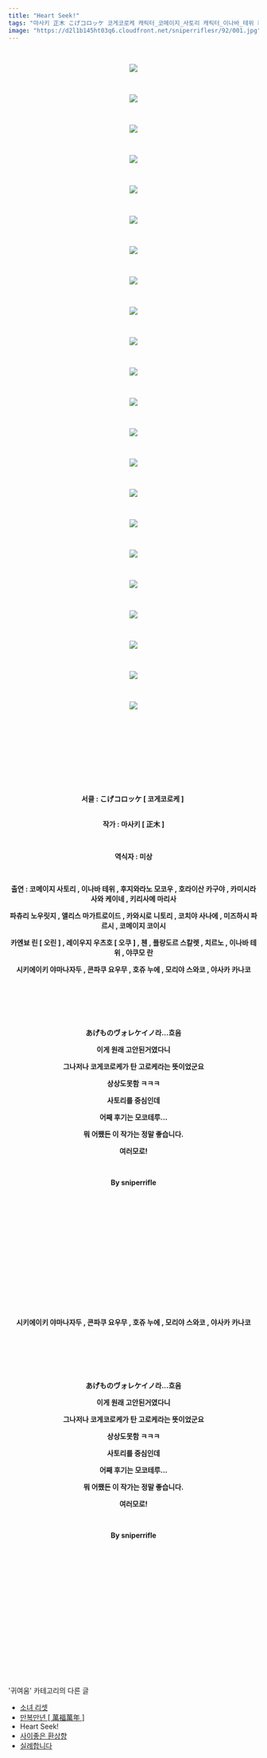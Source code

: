 ```yaml
---
title: "Heart Seek!"
tags: "마사키 正木 こげコロッケ 코게코로케 캐릭터_코메이지_사토리 캐릭터_이나바_테위 캐릭터_후지와라노_모코우 캐릭터_호라이산_카구야 캐릭터_카미시라사와_케이네 캐릭터_키리사메_마리사 캐릭터_파츄리_널릿지 캐릭터_앨리스_마가트로이드 캐릭터_카와시로_니토리 캐릭터_코치야_사나에 캐릭터_미즈하시_파르시 캐릭터_코메이지_코이시 캐릭터_카엔뵤_린 캐릭터_오린 캐릭터_레이우지_우츠호 캐릭터_오쿠 캐릭터_첸 캐릭터_플랑드르_스칼렛 캐릭터_치르노 캐릭터_야쿠모_란 귀여움"
image: "https://d2l1b145ht03q6.cloudfront.net/sniperriflesr/92/001.jpg"
---
```

<div class="article">
<p style="TEXT-ALIGN: center"> </p>
<p style="TEXT-ALIGN: center"><img src="{{ site.imgserver1 }}/sniperriflesr/92/001.jpg"/></p>
<p style="TEXT-ALIGN: center"> </p>
<p style="TEXT-ALIGN: center"><img src="{{ site.imgserver1 }}/sniperriflesr/92/002.jpg"/></p>
<p style="TEXT-ALIGN: center"> </p>
<p style="TEXT-ALIGN: center"><img src="{{ site.imgserver1 }}/sniperriflesr/92/003.jpg"/></p>
<p style="TEXT-ALIGN: center"> </p>
<p style="TEXT-ALIGN: center"><img src="{{ site.imgserver1 }}/sniperriflesr/92/004.jpg"/></p>
<p style="TEXT-ALIGN: center"> </p>
<p style="TEXT-ALIGN: center"><img src="{{ site.imgserver1 }}/sniperriflesr/92/005.jpg"/></p>
<p style="TEXT-ALIGN: center"> </p>
<p style="TEXT-ALIGN: center"><img src="{{ site.imgserver1 }}/sniperriflesr/92/006.jpg"/></p>
<p style="TEXT-ALIGN: center"> </p>
<p style="TEXT-ALIGN: center"><img src="{{ site.imgserver1 }}/sniperriflesr/92/007.jpg"/></p>
<p style="TEXT-ALIGN: center"> </p>
<p style="TEXT-ALIGN: center"><img src="{{ site.imgserver1 }}/sniperriflesr/92/008.jpg"/></p>
<p style="TEXT-ALIGN: center"> </p>
<p style="TEXT-ALIGN: center"><img src="{{ site.imgserver1 }}/sniperriflesr/92/009.jpg"/></p>
<p style="TEXT-ALIGN: center"> </p>
<p style="TEXT-ALIGN: center"><img src="{{ site.imgserver1 }}/sniperriflesr/92/010.jpg"/></p>
<p style="TEXT-ALIGN: center"> </p>
<p style="TEXT-ALIGN: center"><img src="{{ site.imgserver1 }}/sniperriflesr/92/011.jpg"/></p>
<p style="TEXT-ALIGN: center"> </p>
<p style="TEXT-ALIGN: center"><img src="{{ site.imgserver1 }}/sniperriflesr/92/012.jpg"/></p>
<p style="TEXT-ALIGN: center"> </p>
<p style="TEXT-ALIGN: center"><img src="{{ site.imgserver1 }}/sniperriflesr/92/013.jpg"/></p>
<p style="TEXT-ALIGN: center"> </p>
<p style="TEXT-ALIGN: center"><img src="{{ site.imgserver1 }}/sniperriflesr/92/014.jpg"/></p>
<p style="TEXT-ALIGN: center"> </p>
<p style="TEXT-ALIGN: center"><img src="{{ site.imgserver1 }}/sniperriflesr/92/015.jpg"/></p>
<p style="TEXT-ALIGN: center"> </p>
<p style="TEXT-ALIGN: center"><img src="{{ site.imgserver1 }}/sniperriflesr/92/016.jpg"/></p>
<p style="TEXT-ALIGN: center"> </p>
<p style="TEXT-ALIGN: center"><img src="{{ site.imgserver1 }}/sniperriflesr/92/017.jpg"/></p>
<p style="TEXT-ALIGN: center"> </p>
<p style="TEXT-ALIGN: center"><img src="{{ site.imgserver1 }}/sniperriflesr/92/018.jpg"/></p>
<p style="TEXT-ALIGN: center"> </p>
<p style="TEXT-ALIGN: center"><img src="{{ site.imgserver1 }}/sniperriflesr/92/019.jpg"/></p>
<p style="TEXT-ALIGN: center"> </p>
<p style="TEXT-ALIGN: center"><img src="{{ site.imgserver1 }}/sniperriflesr/92/020.jpg"/></p>
<p style="TEXT-ALIGN: center"> </p>
<p style="TEXT-ALIGN: center"><img src="{{ site.imgserver1 }}/sniperriflesr/92/021.jpg"/></p>
<p style="TEXT-ALIGN: center"> </p>
<p style="TEXT-ALIGN: center"><img src="{{ site.imgserver1 }}/sniperriflesr/92/022.jpg"/></p>
<p style="TEXT-ALIGN: center"> </p>
<p style="TEXT-ALIGN: center"> </p>
<p style="TEXT-ALIGN: center"> </p>
<p style="TEXT-ALIGN: center"> </p>
<p style="TEXT-ALIGN: center"> </p>
<p style="TEXT-ALIGN: center"><strong>서클 : こげコロッケ [ 코게코로케 ] <br/> </strong></p>
<p style="TEXT-ALIGN: center"><strong>작가 : 마사키 [ 正木 ] </strong></p>
<p style="TEXT-ALIGN: center"><strong></strong> </p>
<p style="TEXT-ALIGN: center"><strong>역식자 : 미상</strong></p>
<p style="TEXT-ALIGN: center"><strong></strong> </p>
<p style="TEXT-ALIGN: center"><strong>출연 : 코메이지 사토리 , 이나바 테위 , 후지와라노 모코우 , 호라이산 카구야 , 카미시라사와 케이네 , 키리사메 마리사</strong></p>
<p style="TEXT-ALIGN: center"><strong>파츄리 노우릿지 , 앨리스 마가트로이드 , 카와시로 니토리 , 코치야 사나에 , 미즈하시 파르시 , 코메이지 코이시</strong></p>
<p style="TEXT-ALIGN: center"><strong>카엔뵤 린 [ 오린 ] , 레이우지 우츠호 [ 오쿠 ] , 첸 , 플랑도르 스칼렛 , 치르노 , 이나바 테위 , 야쿠모 란</strong></p>
<p style="TEXT-ALIGN: center">
<p style="TEXT-ALIGN: center"><strong>시키에이키 야마나자두 , 콘파쿠 요우무 , 호쥬 누에 , 모리야 스와코 , 야사카 카나코 </strong></p>
<p style="TEXT-ALIGN: center"><strong></strong> </p>
<p style="TEXT-ALIGN: center"><strong></strong> </p>
<p style="TEXT-ALIGN: center"> </p>
<p style="TEXT-ALIGN: center"><strong>あげものヴォレケイノ라...흐음</strong></p>
<p style="TEXT-ALIGN: center"><strong>이게 원래 고안된거였다니</strong></p>
<p style="TEXT-ALIGN: center"><strong>그나저나 코게코로케가 탄 고로케라는 뜻이었군요</strong></p>
<p style="TEXT-ALIGN: center"><strong>상상도못함 ㅋㅋㅋ</strong></p>
<p style="TEXT-ALIGN: center"><strong>사토리를 중심인데</strong></p>
<p style="TEXT-ALIGN: center"><strong>어째 후기는 모코테루...</strong></p>
<p style="TEXT-ALIGN: center"><strong>뭐 어쨌든 이 작가는 정말 좋습니다.</strong></p>
<p style="TEXT-ALIGN: center"><strong>여러모로!</strong></p>
<p style="TEXT-ALIGN: center"><strong></strong> </p>
<p style="TEXT-ALIGN: center"><strong>By sniperrifle</strong></p>
<p style="TEXT-ALIGN: center"><strong></strong> </p>
<p style="TEXT-ALIGN: center"><strong></strong> </p>
<p style="TEXT-ALIGN: center"><strong></strong> </p>
<p style="TEXT-ALIGN: center"><strong></strong> </p>
<p style="TEXT-ALIGN: center"><strong></strong> </p>
<p style="TEXT-ALIGN: center"><strong></strong> </p>
<p style="TEXT-ALIGN: center"><strong> </strong></p>
<p style="TEXT-ALIGN: center"><br/></p></p>
<p style="TEXT-ALIGN: center"><strong>시키에이키 야마나자두 , 콘파쿠 요우무 , 호쥬 누에 , 모리야 스와코 , 야사카 카나코 </strong></p>
<p style="TEXT-ALIGN: center"><strong></strong> </p>
<p style="TEXT-ALIGN: center"><strong></strong> </p>
<p style="TEXT-ALIGN: center"> </p>
<p style="TEXT-ALIGN: center"><strong>あげものヴォレケイノ라...흐음</strong></p>
<p style="TEXT-ALIGN: center"><strong>이게 원래 고안된거였다니</strong></p>
<p style="TEXT-ALIGN: center"><strong>그나저나 코게코로케가 탄 고로케라는 뜻이었군요</strong></p>
<p style="TEXT-ALIGN: center"><strong>상상도못함 ㅋㅋㅋ</strong></p>
<p style="TEXT-ALIGN: center"><strong>사토리를 중심인데</strong></p>
<p style="TEXT-ALIGN: center"><strong>어째 후기는 모코테루...</strong></p>
<p style="TEXT-ALIGN: center"><strong>뭐 어쨌든 이 작가는 정말 좋습니다.</strong></p>
<p style="TEXT-ALIGN: center"><strong>여러모로!</strong></p>
<p style="TEXT-ALIGN: center"><strong></strong> </p>
<p style="TEXT-ALIGN: center"><strong>By sniperrifle</strong></p>
<p style="TEXT-ALIGN: center"><strong></strong> </p>
<p style="TEXT-ALIGN: center"><strong></strong> </p>
<p style="TEXT-ALIGN: center"><strong></strong> </p>
<p style="TEXT-ALIGN: center"><strong></strong> </p>
<p style="TEXT-ALIGN: center"><strong></strong> </p>
<p style="TEXT-ALIGN: center"><strong></strong> </p>
<p style="TEXT-ALIGN: center"><strong> </strong></p>
<p style="TEXT-ALIGN: center"><br/></p>
</div><br/>
<div class="another">
<p>'귀여움' 카테고리의 다른 글</p>
<ul>
<li><a href="/sniperriflesr_100">소녀 리셋</a></li>
<li><a href="/sniperriflesr_93">만복만년 [ 萬福萬年 ]</a></li>
<li>Heart Seek!</li>
<li><a href="/sniperriflesr_91">사이좋은 환상향</a></li>
<li><a href="/sniperriflesr_90">실례합니다</a></li>
</ul>
</div><br/>
<div class="comment" id="commentListBlock_92" style="display: none ">
</div><br/>
<br/>
<p id="refer"></p>
<br/>
